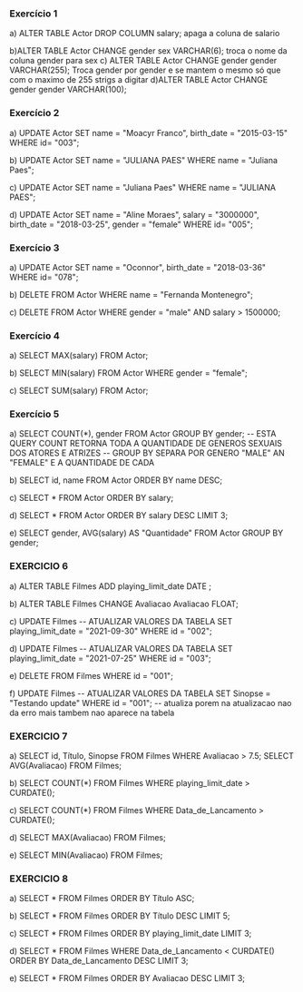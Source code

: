 ### Exercício 1
a) ALTER TABLE Actor DROP COLUMN salary;
apaga a coluna de salario

b)ALTER TABLE Actor CHANGE gender sex VARCHAR(6);
troca o nome da coluna gender para sex
c)
ALTER TABLE Actor CHANGE gender gender VARCHAR(255);
Troca gender por gender e se mantem o mesmo só que com o maximo de 255 strigs a digitar
d)ALTER TABLE Actor CHANGE gender gender VARCHAR(100);

### Exercício 2
a) 
UPDATE Actor
SET name = "Moacyr Franco",
birth_date = "2015-03-15"
WHERE id= "003";

b)
UPDATE Actor
SET name = "JULIANA PAES"
WHERE name = "Juliana Paes";

c)
UPDATE Actor
SET name = "Juliana Paes"
WHERE name = "JULIANA PAES";


d)
UPDATE Actor
SET name = "Aline Moraes",
salary = "3000000",
birth_date = "2018-03-25",
gender = "female"
WHERE id= "005";

### Exercício 3
a) 
UPDATE Actor
SET name = "Oconnor",
birth_date = "2018-03-36"
WHERE id= "078";

b)
DELETE FROM Actor WHERE name = "Fernanda Montenegro";

c)
DELETE FROM Actor WHERE gender = "male" AND salary > 1500000;



### Exercício 4
a) 
SELECT MAX(salary) FROM Actor;

b)
SELECT MIN(salary) FROM Actor WHERE gender = "female";

c)
SELECT SUM(salary) FROM Actor;


### Exercício 5
a) 
SELECT COUNT(*), gender
FROM Actor
GROUP BY gender;
-- ESTA QUERY COUNT RETORNA TODA A QUANTIDADE DE GENEROS SEXUAIS DOS ATORES E ATRIZES
-- GROUP BY SEPARA POR GENERO "MALE" AN "FEMALE" E A QUANTIDADE DE CADA

b)
SELECT id, name FROM Actor
ORDER BY name DESC;

c)
SELECT * FROM Actor
ORDER BY salary;

d)
SELECT * FROM Actor
ORDER BY salary DESC
LIMIT 3;

e)
SELECT gender, AVG(salary) AS "Quantidade" FROM Actor 
GROUP BY gender;


### EXERCICIO 6 
a)
ALTER TABLE Filmes
ADD playing_limit_date DATE ;

b)
ALTER TABLE Filmes
CHANGE Avaliacao Avaliacao FLOAT;

c)
UPDATE Filmes -- ATUALIZAR VALORES DA TABELA
SET playing_limit_date = "2021-09-30"
WHERE id = "002";

d)
UPDATE Filmes -- ATUALIZAR VALORES DA TABELA
SET playing_limit_date = "2021-07-25"
WHERE id = "003";

e)
DELETE FROM Filmes WHERE id = "001";

f)
UPDATE Filmes -- ATUALIZAR VALORES DA TABELA
SET Sinopse = "Testando update"
WHERE id = "001";
-- atualiza porem na atualizacao nao da erro mais tambem nao aparece na tabela


### EXERCICIO 7
a)
SELECT id, Título, Sinopse FROM Filmes WHERE Avaliacao > 7.5;
SELECT AVG(Avaliacao) FROM Filmes;

b)
SELECT COUNT(*) FROM Filmes
WHERE playing_limit_date > CURDATE();

c)
SELECT COUNT(*) FROM Filmes
WHERE Data_de_Lancamento > CURDATE();

d)
SELECT MAX(Avaliacao) FROM Filmes;

e)
SELECT MIN(Avaliacao) FROM Filmes;

### EXERCICIO 8

a)
SELECT * FROM Filmes
ORDER BY Título ASC;

b)
SELECT * FROM Filmes
ORDER BY Título DESC
LIMIT 5;

c)
SELECT * FROM Filmes
ORDER BY playing_limit_date
LIMIT 3;

d)
SELECT * FROM Filmes 
WHERE Data_de_Lancamento < CURDATE() 
ORDER BY Data_de_Lancamento DESC 
LIMIT 3;

e)
SELECT * FROM Filmes
ORDER BY Avaliacao DESC
LIMIT 3;



